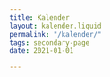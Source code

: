 ```yaml
---
title: Kalender
layout: kalender.liquid
permalink: "/kalender/"
tags: secondary-page
date: 2021-01-01

---
```

